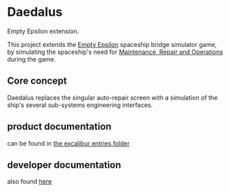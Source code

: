# Daedalus
Empty Epsilon extension.

This project extends the [Empty Epsilon](http://daid.github.io/EmptyEpsilon/) spaceship bridge simulator game,
by simulating the spaceship's need for [Maintenance, Repair and Operations](https://en.wikipedia.org/wiki/Maintenance,_repair_and_operations) during the game.

## Core concept
Daedalus replaces the singular auto-repair screen with a simulation of the ship's several sub-systems engineering interfaces. 

## product documentation
can be found in [the excalibur entries folder](./resources/entries)

## developer documentation
also found [here](./resources/entries/daedalus-developer.md)
